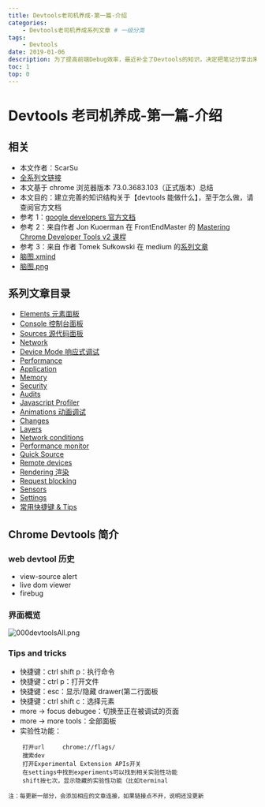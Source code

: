 ```yaml
---
title: Devtools老司机养成-第一篇-介绍
categories:
    - Devtools老司机养成系列文章 # 一级分类
tags:
    - Devtools
date: 2019-01-06
description: 为了提高前端Debug效率，最近补全了Devtools的知识，决定把笔记分享出来，今天第一篇，介绍一下这次分享的相关计划和内容。
toc: 1
top: 0
---
```


# Devtools 老司机养成-第一篇-介绍

## 相关

-   本文作者：ScarSu
-   [全系列文链接](https://www.scarsu.com/categories/devtools%E8%80%81%E5%8F%B8%E6%9C%BA%E5%85%BB%E6%88%90%E7%B3%BB%E5%88%97%E6%96%87%E7%AB%A0/)
-   本文基于 chrome 浏览器版本 73.0.3683.103（正式版本）总结
-   本文目的：建立完善的知识结构关于【devtools 能做什么】，至于怎么做，请查阅官方文档
-   参考 1：[google developers 官方文档](https://developers.google.com/web/tools/chrome-devtools/)
-   参考 2：来自作者 Jon Kuoerman 在 FrontEndMaster 的 [Mastering Chrome Developer Tools v2 课程](https://frontendmasters.com/courses/chrome-dev-tools-v2)
-   参考 3：来自 作者 Tomek Sułkowski 在 medium 的[系列文章](https://medium.com/@tomsu)
-   [脑图.xmind]()
-   [脑图.png](https://i.loli.net/2019/04/19/5cb95639a9f73.png)

## 系列文章目录

-   [Elements 元素面板]()
-   [Console 控制台面板]()
-   [Sources 源代码面板]()
-   [Network]()
-   [Device Mode 响应式调试]()
-   [Performance]()
-   [Application]()
-   [Memory]()
-   [Security]()
-   [Audits]()
-   [Javascript Profiler]()
-   [Animations 动画调试]()
-   [Changes]()
-   [Layers]()
-   [Network conditions]()
-   [Performance monitor]()
-   [Quick Source]()
-   [Remote devices]()
-   [Rendering 渲染]()
-   [Request blocking]()
-   [Sensors]()
-   [Settings]()
-   [常用快捷键 & Tips]()

## Chrome Devtools 简介

### web devtool 历史

-   view-source alert
-   live dom viewer
-   firebug

### 界面概览

![000devtoolsAll.png](https://i.loli.net/2019/04/19/5cb955bed88ce.png)

### Tips and tricks

-   快捷键：ctrl shift p：执行命令
-   快捷键：ctrl p：打开文件
-   快捷键：esc：显示/隐藏 drawer(第二行面板
-   快捷键：ctrl shift c：选择元素
-   more -> focus debugee：切换至正在被调试的页面
-   more -> more tools：全部面板
-   实验性功能：

```
    打开url     chrome://flags/
    搜索dev
    打开Experimental Extension APIs开关
    在settings中找到experiments可以找到相关实验性功能
    shift按七次，显示隐藏的实验性功能（比如terminal
```

<small>注：每更新一部分，会添加相应的文章连接，如果链接点不开，说明还没更新</small>
